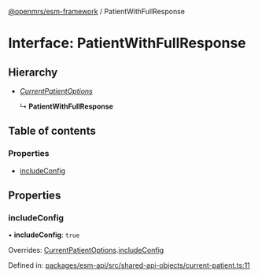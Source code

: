 [@openmrs/esm-framework](../API.md) / PatientWithFullResponse

# Interface: PatientWithFullResponse

## Hierarchy

* [*CurrentPatientOptions*](currentpatientoptions.md)

  ↳ **PatientWithFullResponse**

## Table of contents

### Properties

- [includeConfig](patientwithfullresponse.md#includeconfig)

## Properties

### includeConfig

• **includeConfig**: ``true``

Overrides: [CurrentPatientOptions](currentpatientoptions.md).[includeConfig](currentpatientoptions.md#includeconfig)

Defined in: [packages/esm-api/src/shared-api-objects/current-patient.ts:11](https://github.com/openmrs/openmrs-esm-core/blob/master/packages/esm-api/src/shared-api-objects/current-patient.ts#L11)
